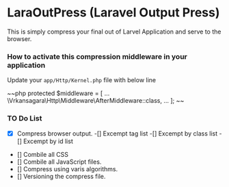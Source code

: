 # LaraOutPress (Laravel Output Press)
This is simply compress your final out of Larvel Application and serve to the browser.

### How to activate this compression middleware in your application

Update your `app/Http/Kernel.php` file with below line


~~php
protected $middleware = [
		...
        \Vrkansagara\Http\Middleware\AfterMiddleware::class,
    	...
    ];
~~


### TO Do List
- [x] Compress browser output.
	-[] Excempt tag list
	-[] Excempt by class list
	-[]	Excempt by id list
- [] Combile all CSS
- [] Combile all JavaScript files.
- [] Compress using varis algorithms.
- [] Versioning the compress file.

